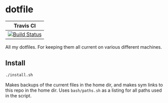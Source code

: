 # dotfile

| Travis CI |
| --- |
| [![Build Status](https://travis-ci.com/benjspriggs/dotfile.svg?branch=master)](https://travis-ci.com/benjspriggs/dotfile) |

All my dotfiles. For keeping them all current on various different machines.

## Install

```sh
./install.sh
```

Makes backups of the current files in the home dir, and makes sym links to this repo in the home dir.
Uses `bash/paths.sh` as a listing for all paths used in the script.
